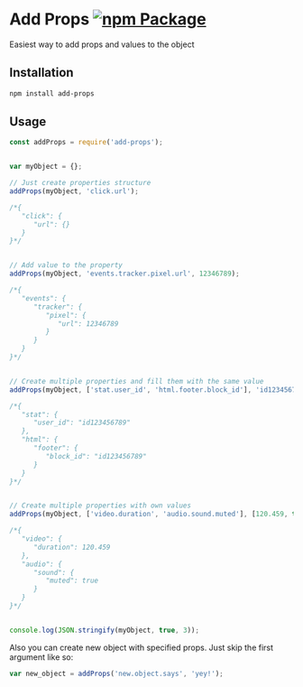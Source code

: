 # Add Props [![npm Package](https://img.shields.io/npm/v/add-props.svg)](https://www.npmjs.org/package/add-props)
Easiest way to add props and values to the object


## Installation
```bash
npm install add-props
```



## Usage
```javascript
const addProps = require('add-props');


var myObject = {};

// Just create properties structure
addProps(myObject, 'click.url');

/*{
   "click": {
      "url": {}
   }
}*/


// Add value to the property
addProps(myObject, 'events.tracker.pixel.url', 12346789);

/*{
   "events": {
      "tracker": {
         "pixel": {
            "url": 12346789
         }
      }
   }
}*/


// Create multiple properties and fill them with the same value
addProps(myObject, ['stat.user_id', 'html.footer.block_id'], 'id123456789');

/*{
   "stat": {
      "user_id": "id123456789"
   },
   "html": {
      "footer": {
         "block_id": "id123456789"
      }
   }
}*/


// Create multiple properties with own values
addProps(myObject, ['video.duration', 'audio.sound.muted'], [120.459, true]);

/*{
   "video": {
      "duration": 120.459
   },
   "audio": {
      "sound": {
         "muted": true
      }
   }
}*/


console.log(JSON.stringify(myObject, true, 3));
```


Also you can create new object with specified props. Just skip the first argument like so:
```javascript
var new_object = addProps('new.object.says', 'yey!');
```
